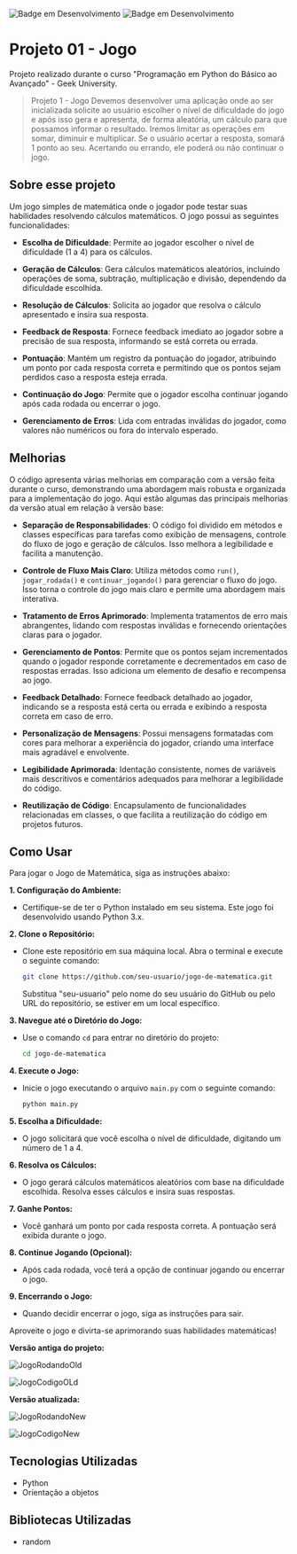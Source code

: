 ![Badge em Desenvolvimento](http://img.shields.io/static/v1?label=Status:&message=Completo&color=GREEN&style=for-the-badge) ![Badge em Desenvolvimento](http://img.shields.io/static/v1?label=Linguagem:&message=Python&color=GREEN&style=for-the-badge)

# Projeto 01 - Jogo

Projeto realizado durante o curso "Programação em Python do Básico ao Avançado" - Geek University.

> Projeto 1 - Jogo
> Devemos desenvolver uma aplicação onde ao ser inicializada solicite ao usuário escolher o
> nível de dificuldade do jogo e após isso gera e apresenta, de forma aleatória, um cálculo para que possamos informar o resultado.
> Iremos limitar as operações em somar, diminuir e multiplicar. Se o usuário acertar a resposta, somará 1 ponto ao seu. Acertando ou errando, ele poderá ou não continuar o jogo.

## Sobre esse projeto
Um jogo simples de matemática onde o jogador pode testar suas habilidades resolvendo cálculos matemáticos. O jogo possui as seguintes funcionalidades:

- **Escolha de Dificuldade**: Permite ao jogador escolher o nível de dificuldade (1 a 4) para os cálculos.

- **Geração de Cálculos**: Gera cálculos matemáticos aleatórios, incluindo operações de soma, subtração, multiplicação e divisão, dependendo da dificuldade escolhida.

- **Resolução de Cálculos**: Solicita ao jogador que resolva o cálculo apresentado e insira sua resposta.

- **Feedback de Resposta**: Fornece feedback imediato ao jogador sobre a precisão de sua resposta, informando se está correta ou errada.

- **Pontuação**: Mantém um registro da pontuação do jogador, atribuindo um ponto por cada resposta correta e permitindo que os pontos sejam perdidos caso a resposta esteja errada.

- **Continuação do Jogo**: Permite que o jogador escolha continuar jogando após cada rodada ou encerrar o jogo.

- **Gerenciamento de Erros**: Lida com entradas inválidas do jogador, como valores não numéricos ou fora do intervalo esperado.

## Melhorias
O código apresenta várias melhorias em comparação com a versão feita durante o curso, demonstrando uma abordagem mais robusta e organizada para a implementação do jogo. Aqui estão algumas das principais melhorias da versão atual em relação à versão base:

- **Separação de Responsabilidades**: O código foi dividido em métodos e classes específicas para tarefas como exibição de mensagens, controle do fluxo de jogo e geração de cálculos. Isso melhora a legibilidade e facilita a manutenção.

- **Controle de Fluxo Mais Claro**: Utiliza métodos como `run()`, `jogar_rodada()` e `continuar_jogando()` para gerenciar o fluxo do jogo. Isso torna o controle do jogo mais claro e permite uma abordagem mais interativa.

- **Tratamento de Erros Aprimorado**: Implementa tratamentos de erro mais abrangentes, lidando com respostas inválidas e fornecendo orientações claras para o jogador.

- **Gerenciamento de Pontos**: Permite que os pontos sejam incrementados quando o jogador responde corretamente e decrementados em caso de respostas erradas. Isso adiciona um elemento de desafio e recompensa ao jogo.

- **Feedback Detalhado**: Fornece feedback detalhado ao jogador, indicando se a resposta está certa ou errada e exibindo a resposta correta em caso de erro.

- **Personalização de Mensagens**: Possui mensagens formatadas com cores para melhorar a experiência do jogador, criando uma interface mais agradável e envolvente.

- **Legibilidade Aprimorada**: Identação consistente, nomes de variáveis mais descritivos e comentários adequados para melhorar a legibilidade do código.

- **Reutilização de Código**: Encapsulamento de funcionalidades relacionadas em classes, o que facilita a reutilização do código em projetos futuros.

## Como Usar
Para jogar o Jogo de Matemática, siga as instruções abaixo:

**1. Configuração do Ambiente:**
   - Certifique-se de ter o Python instalado em seu sistema. Este jogo foi desenvolvido usando Python 3.x.

**2. Clone o Repositório:**
   - Clone este repositório em sua máquina local. Abra o terminal e execute o seguinte comando:
     ```bash
     git clone https://github.com/seu-usuario/jogo-de-matematica.git
     ```
     Substitua "seu-usuario" pelo nome do seu usuário do GitHub ou pelo URL do repositório, se estiver em um local específico.

**3. Navegue até o Diretório do Jogo:**
   - Use o comando `cd` para entrar no diretório do projeto:
     ```bash
     cd jogo-de-matematica
     ```

**4. Execute o Jogo:**
   - Inicie o jogo executando o arquivo `main.py` com o seguinte comando:
     ```bash
     python main.py
     ```

**5. Escolha a Dificuldade:**
   - O jogo solicitará que você escolha o nível de dificuldade, digitando um número de 1 a 4.

**6. Resolva os Cálculos:**
   - O jogo gerará cálculos matemáticos aleatórios com base na dificuldade escolhida. Resolva esses cálculos e insira suas respostas.

**7. Ganhe Pontos:**
   - Você ganhará um ponto por cada resposta correta. A pontuação será exibida durante o jogo.

**8. Continue Jogando (Opcional):**
   - Após cada rodada, você terá a opção de continuar jogando ou encerrar o jogo.

**9. Encerrando o Jogo:**
   - Quando decidir encerrar o jogo, siga as instruções para sair.

Aproveite o jogo e divirta-se aprimorando suas habilidades matemáticas!


**Versão antiga do projeto:**

![JogoRodandoOld](https://user-images.githubusercontent.com/117581817/263142978-679ae997-8742-49dc-92c6-6cad37265a87.png)

![JogoCodigoOLd](https://user-images.githubusercontent.com/117581817/263142985-215766d3-3b66-428e-9f9c-3f89d27ccffb.png)

**Versão atualizada:**

![JogoRodandoNew](https://user-images.githubusercontent.com/117581817/263145422-4a36add1-0c57-4c39-9aa4-2ac78cdf9684.png)

![JogoCodigoNew](https://user-images.githubusercontent.com/117581817/263143940-6de4767b-0ec4-4385-ba18-8a96304a6d6e.png)

## Tecnologias Utilizadas
- Python
- Orientação a objetos

## Bibliotecas Utilizadas
- random
